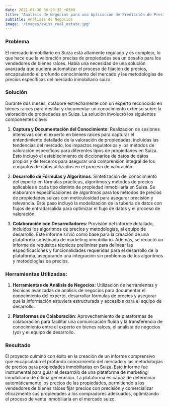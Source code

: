 ```yaml
---
date: 2021-07-30 06:20:35 +0300
title: "Análisis de Negocios para una Aplicación de Predicción de Precios Inmobiliarios"
subtitle: Análisis de Negocios
image: '/images/swiss_real_estate.jpg'
---
```


### Problema
El mercado inmobiliario en Suiza está altamente regulado y es complejo, lo que hace que la valoración precisa de propiedades sea un desafío para los vendedores de bienes raíces. Había una necesidad de una solución avanzada que pudiera automatizar el proceso de fijación de precios, encapsulando el profundo conocimiento del mercado y las metodologías de precios específicas del mercado inmobiliario suizo.

### Solución
Durante dos meses, colaboré estrechamente con un experto reconocido en bienes raíces para destilar y documentar un conocimiento extenso sobre la valoración de propiedades en Suiza. La solución involucró los siguientes componentes clave:

1. **Captura y Documentación del Conocimiento**: Realización de sesiones intensivas con el experto en bienes raíces para capturar el entendimiento detallado de la valoración de propiedades, incluidas las tendencias del mercado, los impactos regulatorios y los métodos de valoración específicos para diferentes tipos de propiedades en Suiza. Esto incluyó el establecimiento de diccionarios de datos de datos propios y de terceros para asegurar una comprensión integral de los conjuntos de datos utilizados en el proceso de valoración.

2. **Desarrollo de Fórmulas y Algoritmos**: Sintetización del conocimiento del experto en fórmulas prácticas, algoritmos y métodos de precios aplicables a cada tipo distinto de propiedad inmobiliaria en Suiza. Se elaboraron especificaciones de algoritmos para los métodos de precios de propiedades suizas con meticulosidad para asegurar precisión y relevancia. Este paso incluyó la modelización de la tubería de datos con flujos de entrada/salida para optimizar el flujo de datos y el proceso de valoración.

3. **Colaboración con Desarrolladores**: Provisión del informe detallado, incluidos los algoritmos de precios y metodologías, al equipo de desarrollo. Este informe sirvió como base para la creación de una plataforma sofisticada de marketing inmobiliario. Además, se redactó un informe de requisitos técnicos preliminar para delinear las especificaciones y funcionalidades requeridas para el desarrollo de la plataforma, asegurando una integración sin problemas de los algoritmos y metodologías de precios.

### Herramientas Utilizadas:
1. **Herramientas de Análisis de Negocios**: Utilización de herramientas y técnicas avanzadas de análisis de negocios para documentar el conocimiento del experto, desarrollar fórmulas de precios y asegurar que la información estuviera estructurada y accesible para el equipo de desarrollo.

2. **Plataformas de Colaboración**: Aprovechamiento de plataformas de colaboración para facilitar una comunicación fluida y la transferencia de conocimiento entre el experto en bienes raíces, el analista de negocios (yo) y el equipo de desarrollo.

### Resultado
El proyecto culminó con éxito en la creación de un informe comprensivo que encapsulaba el profundo conocimiento del mercado y las metodologías de precios para propiedades inmobiliarias en Suiza. Este informe fue instrumental para guiar el desarrollo de una plataforma de marketing inmobiliario de última generación. La plataforma es capaz de determinar automáticamente los precios de las propiedades, permitiendo a los vendedores de bienes raíces fijar precios con precisión y comercializar eficazmente sus propiedades a los compradores adecuados, optimizando el proceso de venta inmobiliaria en el mercado suizo.